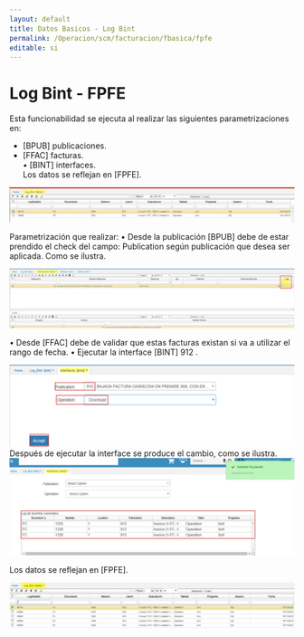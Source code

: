 ```yaml
---
layout: default
title: Datos Basicos - Log Bint
permalink: /Operacion/scm/facturacion/fbasica/fpfe
editable: si
---
```


# Log Bint - FPFE

Esta funcionabilidad se ejecuta al realizar las siguientes parametrizaciones en:
* [BPUB] publicaciones.  
* [FFAC] facturas.  
• [BINT] interfaces.  
Los datos se reflejan en [FPFE].  


![](fpfe1.png)

Parametrización que realizar:
•	Desde la publicación [BPUB] debe de estar prendido el check del campo: Publication según publicación que desea ser aplicada. Como se ilustra.  

![](fpfe2.png)

•	Desde [FFAC] debe de validar que estas facturas existan si va a utilizar el rango de fecha.
•	Ejecutar la interface [BINT] 912 .  

![](fpfe3.png)
Después de ejecutar la interface se produce el cambio, como se ilustra.  
![](fpfe4.png)

Los datos se reflejan en [FPFE].  

![](fpfe5.png)













